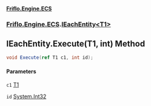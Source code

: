 #### [Friflo.Engine.ECS](index.md 'index')
### [Friflo.Engine.ECS](Friflo.Engine.ECS.md 'Friflo.Engine.ECS').[IEachEntity&lt;T1&gt;](IEachEntity_T1_.md 'Friflo.Engine.ECS.IEachEntity<T1>')

## IEachEntity<T1>.Execute(T1, int) Method

```csharp
void Execute(ref T1 c1, int id);
```
#### Parameters

<a name='Friflo.Engine.ECS.IEachEntity_T1_.Execute(T1,int).c1'></a>

`c1` [T1](IEachEntity_T1_.md#Friflo.Engine.ECS.IEachEntity_T1_.T1 'Friflo.Engine.ECS.IEachEntity<T1>.T1')

<a name='Friflo.Engine.ECS.IEachEntity_T1_.Execute(T1,int).id'></a>

`id` [System.Int32](https://docs.microsoft.com/en-us/dotnet/api/System.Int32 'System.Int32')